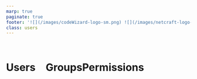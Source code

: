 ```yaml
---
marp: true
paginate: true
footer: '![](/images/codeWizard-logo-sm.png) ![](/images/netcraft-logo-full.png) <div style="text-align:center; line-height:20px;"><b>Linux Shell - Users / Groups / Permissions</b><br/><sub>&copy;CodeWizard ltd &emsp; | &emsp; nirgeier@gmail.com</sub></div>'
class: users 
---
```


<!-- _class: nobg -->
<div class="text-center align-middle height-100" style="height: 100%;">
    <br/>
    <h1><span class="float-left">Users</span>&emsp;Groups<span class="float-right">Permissions</span></h1>
    <br/>
    <br/>
    <i class="fas fa-user fa-9x text-success float-left"></i>
    <i class="fas fa-users fa-9x text-warning"></i>
    <i class="fas fa-file-signature fa-9x text-danger float-right"></i>
    <br/>
</div>

---

# Unit summary

- Manage users
- Understand Groups
- Master Permissions

---

# Users & Users Accounts
* Unix is **multi users** operating system.
* <i class="fas fa-user-shield text-dark"></i> Security is a big issue in Unix and since Unix is a multi user OS 
  the implementation is based upon users and groups to secure data.
* In Unix, every user has its **own** account.
* In Unix When creating a new user, Unix also create user account for that user.
* **User account** contains all the files, information, and user data. 

---

# root user

* Every Unix has a build in user & user account names <span class="alert alert-primary px-2 py-0">**root**</span>
* The <span class="alert alert-primary px-2 py-0">**root**</span> user account is the default user on all Unix/Unix-like Os.
* <span class="alert alert-primary px-2 py-0">**root**</span> user is known as super-user.
* <span class="alert alert-primary px-2 py-0">**root**</span> user can access **_all files, folders, commands and more_**
* Regular user can be granted root privileges with the `sudo` command
* Root privileges are usually required for installing software and update system configuration 
    <br/>
    <div class="alert alert-danger font-weight-bold">
        The root account is the most privileged on the system and has absolute power over like accessing all files, modify other users data, changing the system critical parts and more
    </div>

---

# root user

* In Unix, the permissions system systems is **set by default to prevent** access by ordinary users 
to <span class="alert alert-danger px-2 py-0">critical parts</span> of the system and to files and directories belonging to other users. 

* On the other hand, an important principle of Unix OS is the provision of maximum flexibility to configure the system, and thus the <span class="alert alert-primary px-2 py-0">**root**</span> user is fully empowered.

* **<div class="alert alert-danger px-2 py-0">It is very easy to damage a Unix system with root access.</div>**

---

<!-- _class: bg-warning -->
<p class="text-center">
When something goes wrong ...
</p>

<i class="fab fa-windows fa-7x float-left text-left"></i><span class="fa-5x float-left">&nbsp;Reboot</span>
<br/>
<br/>
<i class="fab fa-linux fa-9x float-right"></i><span class="fa-5x float-right">Be root</span>

---

<!-- _class: users lead -->
<h1 class="fa-9x">User(s) management</h1>

---

<!-- _class: font-24 -->
![bg right 75%](/images/commands/add-user.png)

# Adding / Creating User

- Creating new user & user account

    ```sh
    sudo adduser <username>

    # or if you are already root
    adduser <username>
    
    # Add user to group
    adduser <username> <group name>
    
    # Add user to sudu group (root group)
    adduser <username> sudo 
    ```

- This will create new user & user account.
- The user home folder is /home/<username>
 
---
# Change user password
- To change user password we will use the `passwd` command

    ```sh
    # Change user password
    passwd <username>

    # -d, --delete
    #      Delete a user's password (make it empty). This is a quick way to disable a password for an account. 
    #      It will set the named account passwordless.
    
    # -l, --lock
    #       Lock the password of the named account. This option disables a password by changing it to a value 
    #       which matches no possible encrypted value (it adds a ´!´ at the beginning of the password).
    
    # Example:
    #       Lock down root password 
    sudo passwd -dl root
    ```
---

# Switch users
- To change current user: 

    ```sh
    # Change user 
    su <username>

    # Grant root previliages (user must be in sudo's group)
    sudo -s

    ```
---

# Find current user 
- To change current user: 

    ```sh
    # print current user account details
    id
    
    # The output of the id command
    # GID => the ID number of a group, in this sample 1002
    uid=1002(nir2) gid=1002(nir2) group=1002(nir2)
    
    # who - display the account that you used to login (the real user info).
    who

    # whoami - show your effective user.
    whoami
    ```
---

# Authorization

<img src="/images/PermissionsConcept.png" class="float-right">

- Authorization is based upon 2 parts
  - **Ownership**
  - **Permissions**

    

---

# Ownership & Permissions

<img src="/images/PermissionsConcept.png" class="float-right">

- Every file and directory on your 
  file system is assigned the following:

<div class="font-22 mx-3">

3 types of owner (Ownership) |
-----------------------------
User                         |
Group                        |
Other                        |

&emsp;&emsp;

3 types of Permissions |
------------------------
Read                   |
Write                  |
Execute                |

</div>

---

# Ownership - User

* A user is the **owner** of the file. 
* By default, the user who created a file becomes its **owner**. 
* Each create file or directory is assign to user and group

    ![width:500px](/images/newFile.png)

---
# Ownership - Group

* A **group** can contain multiple users. 
* A **group** is a collection of users who can share files and other system resources
* All users belonging to a **group** will have the same access permissions to the file. 
* Each **group** must have a name, a **group** identification (GID) number, 
  and a list of user names that belong to the **group**.
* A GID number identifies the **group** internally to the system.

---
# Ownership - Group

* The two types of groups that a user can belong to are as follows:

    * ##### **Primary group** 
        Specifies a group that the operating system assigns to files that are created by the user. Each user must belong to a primary group.

    * ##### **Secondary groups**
        Specifies one or more groups to which a user also belongs. Users can belong to up to 15 secondary groups.

---

# Ownership - Other
* Any other user who has access to a file. 
* This person is not the owner of the file or not assigned to user-group who could own the file. 
* Practically, it means everybody else. 
* Hence, when you set the permission for others, it is also referred as **set permissions for the world** since anyone else can access it.

---
![bg cover](/images/security.jpg)

<!-- 
_color: white 
_class: lead
-->
# `So how does unix handle security?`

---

# Access Permissions
![](/images/Files-permissions.png)

---
![bg right 100%](/images/PermissionsConcept.png)

# Access Permissions
- Every file and directory in your UNIX/Linux system has following 3 permissions defined for all users/groups/others.
    - Read
    - Write
    - Execute
- The above makes the Unix system extremely secure while simultaneously providing the flexibility required of a multi-user system.

---

# Access Permissions
#### Read `r`

Resource    | Permission
------------|-----------------------------------
**Files**   | open/read a file. 
**Folders** | lists directory content.

---

# Access Permissions
#### Write `w`

Resource    | Permission
------------|-----------------------------------
**Files**   | authority to **modify the contents** of a file
**Folders** | add, delete and rename files stored in the directory

**Note:** 
If you have write permission on file **but** do not have write permission on the directory where the file is stored. You will be able to modify the file contents. **But you will not be able to rename, move or remove the file from the directory.**

---

# Access Permissions
#### Execute `x`

- In Windows, an executable program usually has an extension `.exe`,`.msi` etc.
- In Unix/Linux, you cannot run a program unless the execute permission is set. 
- If the execute permission is not set, you might still be able to see/modify the program code(provided read & write permissions are set), but not to run it.

---

# Access Permissions

- Here is a how permissions looks like:
![](/images/Files-permissions.png)

---
![bg 99% right](/images/unix-permissions.png)

# Access Permissions
Unix provides a number of command-line tools to change the access permissions:
- chmod
- chown
- chgrp
- umask

---

# Access Permissions

### `chmod` Changing file/directory permissions

- The permissions also knows an file mode
- `chmod` stands for change mode
- The syntax is:
    ```sh
    chmod permissions filename
    ```

There are 2 ways to use the command -

- Absolute mode
- Symbolic mode

---
<!-- _class: font-20 -->

# Access Permissions - Absolute Mode.
Absolute(Numeric) Mode.  
- Using this mode, file permissions is set using three-digit octal number.

Octal | Binary |  Permission Type       | Symbol
------|--------|------------------------|-------
0	  |  000   | No Permission  	    | ---
1	  |  001   | Execute	            | --x
2	  |  010   | Write	                | -w-         
3	  |  011   | Execute & Write        | -wx
4	  |  100   | Read	                | r--
5	  |  101   | Read & Execute	        | r-x
6	  |  110   | Read & Write	        | rw-
7	  |  111   | Read, Write & Execute	| rwx

---

# Access Permissions - Absolute Mode.
![](/images/chmod1.png)

---
<!-- _class: font-20 -->

# Access Permissions - Symbolic Mode
Using the Symbolic Mode , you change permissions **for all 3 owners**

Operation | Description
------    |-------------------------------------------
+	      |  Adds a permission to a file or directory
-	      |  Removes a permission to a file or directory
+	      |  Sets the permission and overrides the permissions set earlier.

Symbol | Denotations
------ |-------------------------------------------
u	   | user/owner
g	   | group
o	   | other
a	   | all

---

# Permissions - Symbolic Mode
![](/images/chmod2.png)

---

# Access Permissions

### `chown` 
Change _**only**_ ownership of the file
```sh
# Change ownership of file 1 to user2
chown user2 file1
```
---

# Access Permissions

### `chgrp` 
Change _**only**_ **group** ownership of the file
```sh
# Change ownership of file 1 to user2
chown user2 file1
```
---

# Access Permissions

### `umask`
Change _**default**_ access permissions

- While creating a new file, Unix sets the default file permissions. 
- Unix uses the value stored in a variable called _**umask**_ to decide the default permissions. 
- The umask value tells Unix which of the three sets of permissions need to be disabled.

_**Note**_:
This is only for you knowledge, we are not going to cover the unmask command.

---

# Access Permissions

### `Sticky Bit`
- There are some other permission which are not relevant for us and are rarely used.
- Sticky bit is one of them, so if you see a command like this:
```
chmod u+s <file name>
```

_**Note**_:
This is only for you knowledge no need to know it just so you will understand this strange chmod syntax if you see it. You can try it and see the results with `ls -la`


---
<!-- _class: font-20 -->
![bg 75% opacity:.1](/images/bash.png)

# **Hand-On part I**
### **Think and don't search google!!!!!**

01. What is the current user?
02. Add new users name demo1 & demo 2
03. Using root user create new folder `/home/demo2/rootFolder`. What are the permissions that this folder will have?
04. Switch to demo2 user and create new file named `file1.txt` under `/home/demo2/rootFolder`
05. Set the permission on the file to 664
06. What is 664 represents?
07. What is the result of this command: `chmod -R a+rwx,u-x,g-x,o-wx file1.txt`
08. What is the result of this command: `chmod go-rwx`?
09. Permissions of a file are represented by which of the following characters?
    - 1: [r,w,x], 2: [e,w,x], 3: [x,w,e], 4: [e,x,w]
10. When file or folder are created who is the owner and which is the group?
11. (try - run the command with root user) `cat etc/group`. What did you get?
12. (Hard one:) What is `-R` argument used for along with chmod/chgrp/chown command

---

<!-- _class: font-28 -->
![bg 75% opacity:.1](/images/bash.png)

# **There can be many ways as always**

```sh

01. id
02. adduser demo1 && useradd demo2 -p 123
03. su root && mkdir /home/demo2/rootFolder && ls -la /home/demo2/rootFolder
04. su demo2 && touch /home/demo2/rootFolder/file1.txt
    # We get Permission denied error, we need to switch back to root and set the
    # permission for demo2 or for others to be able to write to this folder
    su root && chgrp demo2 `/home/demo2/rootFolder`
05. chmod 664 /home/demo2/rootFolder/file1.txt
06. 664? if i knew i wouldnt have asking you :-)
07. Setthe permission to 664, a=all so set all and then remove permissions
08. Go over the slides with the tile: `Symbolic Mode` (will remove all the permissons of group and other)
09. 1.... 
10. The owner and the group are the user who created it.
11. The list of all the groups in the system
12. R=Recursive, set the permissions on the folder and all childrens.

```
---

### Links
[Chmod Calculator](https://chmodcommand.com/chmod-644/)
[Understanding Linux File Permissions](https://www.linux.com/tutorials/understanding-linux-file-permissions/)

---

![bg cover](/images/the-end.jpg)